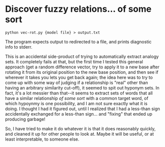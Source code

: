 # Discover fuzzy relations... of some sort

`python vec-rot.py {model file} > output.txt`

The program expects output to redirected to a file, and prints diagnostic info to stderr.

This is an accidental side-product of trying to automatically extract analogy sets. It completely fails at that, but the first time I tested this general approach (get a random difference vector, try to apply it to a new base after rotating it from its original position to the new base position, and then see if wherever it takes you lets you get back again; the idea here was to try to come up with some way of judging if a relationship is "real" other than having an arbitrary similarity cut-off), it seemed to spit out hyponym sets. In fact, it's a lot messier than that--it seems to extract sets of words that all have a similar relationship *of some sort* with a common target word, of which hypoynmy is one possibility, and I am not sure exactly what it is doing. I thought I had it figured out, until I realized that I had a less-than sign accidentally exchanged for a less-than sign... and "fixing" that ended up producing garbage!

So, I have tried to make it do whatever it is that it does reasonably quickly, and cleaned it up for other people to look at. Maybe it will be useful, or at least interpretable, to someone else.

